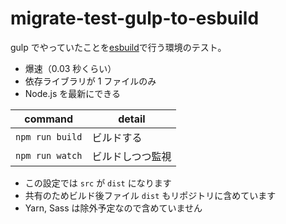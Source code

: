 # migrate-test-gulp-to-esbuild

gulp でやっていたことを[esbuild](https://esbuild.github.io/)で行う環境のテスト。

- 爆速（0.03 秒くらい）
- 依存ライブラリが 1 ファイルのみ
- Node.js を最新にできる

| command         | detail           |
| --------------- | ---------------- |
| `npm run build` | ビルドする       |
| `npm run watch` | ビルドしつつ監視 |

- この設定では `src` が `dist` になります
- 共有のためビルド後ファイル `dist` もリポジトリに含めています
- Yarn, Sass は除外予定なので含めていません
